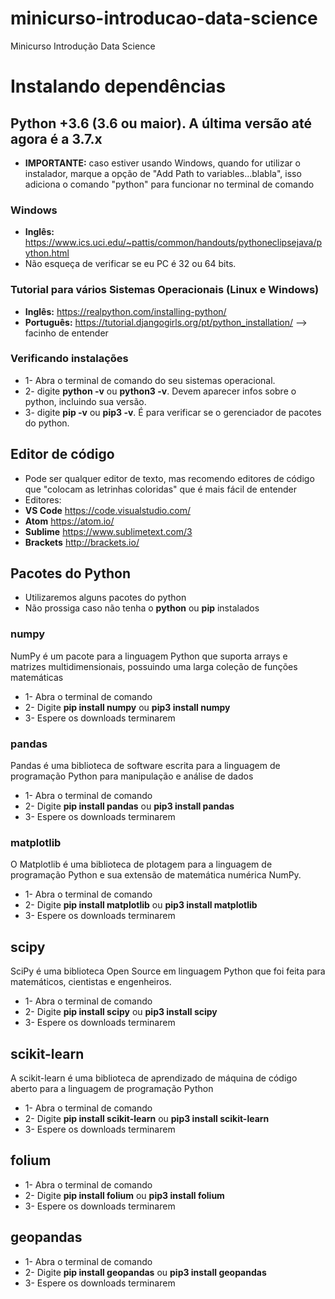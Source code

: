 # minicurso-introducao-data-science
Minicurso Introdução Data Science

# Instalando dependências
## Python +3.6 (3.6 ou maior). A última versão até agora é a 3.7.x
* **IMPORTANTE:** caso estiver usando Windows, quando for utilizar o instalador, marque a opção de "Add Path to variables...blabla", isso adiciona o comando "python" para funcionar no terminal de comando

### Windows
* **Inglês:** https://www.ics.uci.edu/~pattis/common/handouts/pythoneclipsejava/python.html
* Não esqueça de verificar se eu PC é 32 ou 64 bits.

### Tutorial para vários Sistemas Operacionais (Linux e Windows)
* **Inglês:** https://realpython.com/installing-python/
* **Português:** https://tutorial.djangogirls.org/pt/python_installation/ --> facinho de entender

### Verificando instalações
* 1- Abra o terminal de comando do seu sistemas operacional.
* 2- digite **python -v** ou **python3 -v**. Devem aparecer infos sobre o python, incluindo sua versão.
* 3- digite **pip -v** ou **pip3 -v**. É para verificar se o gerenciador de pacotes do python.

## Editor de código
* Pode ser qualquer editor de texto, mas recomendo editores de código que "colocam as letrinhas coloridas" que é mais fácil de entender
* Editores:
 * **VS Code** https://code.visualstudio.com/
 * **Atom** https://atom.io/
 * **Sublime** https://www.sublimetext.com/3
 * **Brackets** http://brackets.io/

## Pacotes do Python
* Utilizaremos alguns pacotes do python
* Não prossiga caso não tenha o **python** ou **pip** instalados

### numpy
NumPy é um pacote para a linguagem Python que suporta arrays e matrizes multidimensionais, possuindo uma larga coleção de funções matemáticas
* 1- Abra o terminal de comando
* 2- Digite **pip install numpy** ou **pip3 install numpy**
* 3- Espere os downloads terminarem

### pandas
 Pandas é uma biblioteca de software escrita para a linguagem de programação Python para manipulação e análise de dados
* 1- Abra o terminal de comando
* 2- Digite **pip install pandas** ou **pip3 install pandas**
* 3- Espere os downloads terminarem

### matplotlib 
O Matplotlib é uma biblioteca de plotagem para a linguagem de programação Python e sua extensão de matemática numérica NumPy.
* 1- Abra o terminal de comando
* 2- Digite **pip install matplotlib** ou **pip3 install matplotlib**
* 3- Espere os downloads terminarem

## scipy
SciPy é uma biblioteca Open Source em linguagem Python que foi feita para matemáticos, cientistas e engenheiros.
* 1- Abra o terminal de comando
* 2- Digite **pip install scipy** ou **pip3 install scipy**
* 3- Espere os downloads terminarem

## scikit-learn
A scikit-learn é uma biblioteca de aprendizado de máquina de código aberto para a linguagem de programação Python
* 1- Abra o terminal de comando
* 2- Digite **pip install scikit-learn** ou **pip3 install scikit-learn**
* 3- Espere os downloads terminarem

## folium
* 1- Abra o terminal de comando
* 2- Digite **pip install folium** ou **pip3 install folium**
* 3- Espere os downloads terminarem

## geopandas
* 1- Abra o terminal de comando
* 2- Digite **pip install geopandas** ou **pip3 install geopandas**
* 3- Espere os downloads terminarem
 
